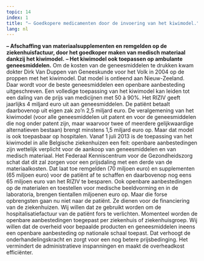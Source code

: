 ```yaml
---
topic: 14
index: 1
title: "– Goedkopere medicamenten door de invoering van het kiwimodel."
lang: nl
---
```

**– Afschaffing van materiaalsupplementen en remgelden op de ziekenhuisfactuur, door het goedkoper maken van medisch materiaal dankzij het kiwimodel.**
**– Het kiwimodel ook toepassen op ambulante geneesmiddelen.**
Om de kosten van de geneesmiddelen te drukken kwam dokter Dirk Van Duppen van
Geneeskunde voor het Volk in 2004 op de proppen met het kiwimodel. Dat model
is ontleend aan Nieuw-Zeeland. Daar wordt voor de beste geneesmiddelen een
openbare aanbesteding uitgeschreven. Een volledige toepassing van het
kiwimodel kan leiden tot een daling van de prijs van medicijnen met 50 à 90%.
Het RIZIV geeft jaarlijks 4 miljard euro uit aan geneesmiddelen. De patiënt
betaalt daarbovenop uit eigen zak zo’n 2,5 miljard euro. De veralgemening van
het kiwimodel (voor alle geneesmiddelen uit patent en voor de geneesmiddelen
die nog onder patent zijn, maar waarvoor twee of meerdere gelijkwaardige
alternatieven bestaan) brengt minstens 1,5 miljard euro op.
Maar dat model is ook toepasbaar op hospitalen. Vanaf 1 juli 2013 is de
toepassing van het kiwimodel in alle Belgische ziekenhuizen een feit: openbare
aanbestedingen zijn wettelijk verplicht voor de aankoop van geneesmiddelen en
van medisch materiaal. Het Federaal Kenniscentrum voor de Gezondheidszorg
schat dat dit zal zorgen voor een prijsdaling met een derde van de
materiaalkosten. Dat laat toe remgelden (70 miljoen euro) en supplementen (65
miljoen euro) voor de patiënt af te schaffen en daarbovenop nog eens 65
miljoen euro van het RIZIV te besparen.
Ook openbare aanbestedingen op de materialen en toestellen voor medische
beeldvorming en in de laboratoria, brengen tientallen miljoenen euro op.
Maar die forse opbrengsten gaan nu niet naar de patiënt. Ze dienen voor de
financiering van de ziekenhuizen. Wij willen dat ze gebruikt worden om de
hospitalisatiefactuur van de patiënt fors te verlichten.
Momenteel worden de openbare aanbestedingen toegepast per ziekenhuis of
ziekenhuisgroep. Wij willen dat de overheid voor bepaalde producten en
geneesmiddelen ineens een openbare aanbesteding op nationale schaal toepast.
Dat verhoogt de onderhandelingskracht en zorgt voor een nog betere
prijsbedinging. Het vermindert de administratieve inspanningen en maakt de
overheadkost efficiënter.
